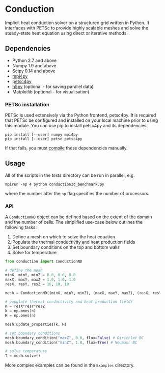 # Conduction

Implicit heat conduction solver on a structured grid written in Python. It interfaces with PETSc to provide highly scalable meshes and solve the steady-state heat equation using direct or iterative methods.

## Dependencies

- Python 2.7 and above
- Numpy 1.9 and above
- Scipy 0.14 and above
- [mpi4py](http://pythonhosted.org/mpi4py/usrman/index.html)
- [petsc4py](https://pythonhosted.org/petsc4py/usrman/install.html)
- [h5py](http://docs.h5py.org/en/latest/mpi.html#building-against-parallel-hdf5) (optional - for saving parallel data)
- Matplotlib (optional - for visualisation)

### PETSc installation

PETSc is used extensively via the Python frontend, petsc4py. It is required that PETSc be configured and installed on your local machine prior to using this module. You can use pip to install petsc4py and its dependencies.

```shell
pip install [--user] numpy mpi4py
pip install [--user] petsc petsc4py
```

If that fails, you must [compile](https://git.dias.ie/itherc/conduction/blob/master/COMPILE.md) these dependencies manually.

## Usage

All of the scripts in the *tests* directory can be run in parallel, e.g.

```
mpirun -np 4 python conduction3d_benchmark.py
```

where the number after the `np` flag specifies the number of processors.

### API

A `ConductionND` object can be defined based on the extent of the domain and the number of cells. The simplified use-case below outlines the following tasks:

1. Define a mesh on which to solve the heat equation
2. Populate the thermal conductivity and heat production fields
3. Set boundary conditions on the top and bottom walls
4. Solve for temperature

```python
from conduction import ConductionND

# define the mesh
minX, minY, minZ = 0.0, 0.0, 0.0
maxX, maxY, maxZ = 1.0, 1.0, 1.0
resX, resY, resZ = 10, 10, 10

mesh = ConductionND((minX, minY, minZ), (maxX, maxY, maxZ), (resX, resY, resZ))

# populate thermal conductivity and heat production fields
n = resX*resY*resZ
k = np.ones(n)
H = np.ones(n)

mesh.update_properties(k, H)

# set boundary conditions
mesh.boundary_condition("maxZ", 0.0, flux=False) # Dirichlet BC
mesh.boundary_condition("minZ", 1.0, flux=True) # Neumann BC

# solve temperature
T = mesh.solve()
```

More complex examples can be found in the `Examples` directory.
